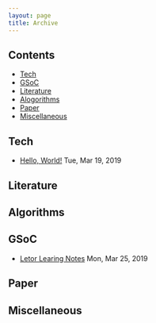 ```yaml
---
layout: page
title: Archive
---
```

## Contents

* [Tech](#tech)
* [GSoC](#gsoc)
* [Literature](#literature)
* [Alogorithms](#algorithms)
* [Paper](#paper)
* [Miscellaneous](#miscellaneous)

## Tech

* [Hello, World!](https://congding.info/blog/2019/03/19/hello-world.html)  Tue, Mar 19, 2019 


## Literature

## Algorithms

## GSoC

* [Letor Learing Notes](https://congding.info/blog/2019/03/25/letor-learning-notes.html)  Mon, Mar 25, 2019

## Paper





## Miscellaneous
